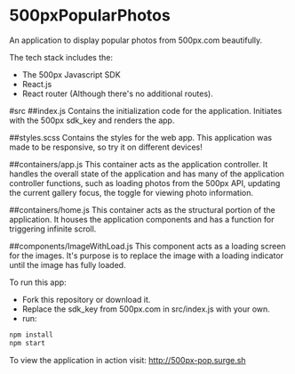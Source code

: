 # 500pxPopularPhotos
An application to display popular photos from 500px.com beautifully.

The tech stack includes the:

- The 500px Javascript SDK
- React.js
- React router (Although there's no additional routes).

#src
##index.js
Contains the initialization code for the application. Initiates with the 500px sdk_key and renders the app.

##styles.scss
Contains the styles for the web app. This application was made to be responsive, so try it on different devices!

##containers/app.js
This container acts as the application controller. It handles the overall state of the application and has many of the application controller functions, such as loading photos from the 500px API, updating the current gallery focus, the toggle for viewing photo information.

##containers/home.js
This container acts as the structural portion of the application. It houses the application components and has a function for triggering infinite scroll.

##components/ImageWithLoad.js
This component acts as a loading screen for the images. It's purpose is to replace the image with a loading indicator until the image has fully loaded.

To run this app:
- Fork this repository or download it.
- Replace the sdk_key from 500px.com in src/index.js with your own.
- run:

```javascript
npm install
npm start
```
To view the application in action visit: http://500px-pop.surge.sh
